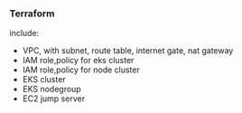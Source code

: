 ### Terraform

include:

- VPC, with subnet, route table, internet gate, nat gateway
- IAM role,policy for eks cluster
- IAM role,policy for node cluster
- EKS cluster
- EKS nodegroup
- EC2 jump server
